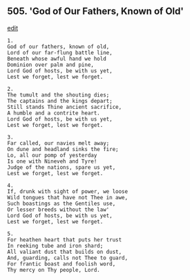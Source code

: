 
## 505.  'God of Our Fathers, Known of Old'
[edit](https://docs.google.com/document/d/1pkNpuBseswkm3x85rWQZl-N9M0_Xxqwm/edit?mode=html)



    1.
    God of our fathers, known of old, 
    Lord of our far-flung battle line, 
    Beneath whose awful hand we hold 
    Dominion over palm and pine, 
    Lord God of hosts, be with us yet, 
    Lest we forget, lest we forget. 

    2.
    The tumult and the shouting dies; 
    The captains and the kings depart; 
    Still stands Thine ancient sacrifice, 
    A humble and a contrite heart. 
    Lord God of hosts, be with us yet, 
    Lest we forget, lest we forget. 

    3.
    Far called, our navies melt away; 
    On dune and headland sinks the fire; 
    Lo, all our pomp of yesterday 
    Is one with Nineveh and Tyre! 
    Judge of the nations, spare us yet, 
    Lest we forget, lest we forget. 

    4.
    If, drunk with sight of power, we loose 
    Wild tongues that have not Thee in awe, 
    Such boastings as the Gentiles use, 
    Or lesser breeds without the law' 
    Lord God of hosts, be with us yet, 
    Lest we forget, lest we forget. 

    5.
    For heathen heart that puts her trust 
    In reeking tube and iron shard; 
    All valiant dust that builds on dust, 
    And, guarding, calls not Thee to guard, 
    For frantic boast and foolish word, 
    Thy mercy on Thy people, Lord.
